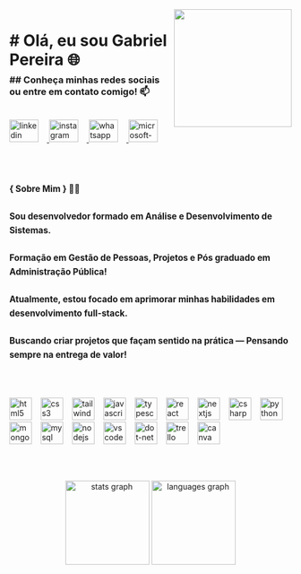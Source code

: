 <img align="right" height="210" src="https://media0.giphy.com/media/v1.Y2lkPTc5MGI3NjExemNyNDA1azRwdmZhM2g0bHFjcnhva3pwejhsb2s5eGRlbGlnMGs1ZyZlcD12MV9pbnRlcm5hbF9naWZfYnlfaWQmY3Q9Zw/qgQUggAC3Pfv687qPC/giphy.gif"  />

###

<h1 align="left" style="margin-bottom: 8px;"># Olá, eu sou Gabriel Pereira 🌐</h1>

<h3 align="left" style="margin-top: 0;">## Conheça minhas redes sociais ou entre em contato comigo!  📫</h3>

<br>

<div align="left">
  <a href="https://www.linkedin.com/in/gabpereira18/" target="_blank">
    <img src="https://raw.githubusercontent.com/maurodesouza/profile-readme-generator/master/src/assets/icons/social/linkedin/default.svg" width="52" height="40" alt="linkedin logo" style="margin-right: 15px;" />
  </a>
  <a href="https://www.instagram.com/gabrielwandel/" target="_blank">
    <img src="https://raw.githubusercontent.com/maurodesouza/profile-readme-generator/master/src/assets/icons/social/instagram/default.svg" width="52" height="40" alt="instagram logo" style="margin-right: 15px;" />
  </a>
  <a href="https://wa.me/5565992213626" target="_blank">
    <img src="https://raw.githubusercontent.com/maurodesouza/profile-readme-generator/master/src/assets/icons/social/whatsapp/default.svg" width="52" height="40" alt="whatsapp logo" style="margin-right: 15px;" />
  </a>
  <a href="mailto:Gabrielwandell@hotmail.com" target="_blank">
    <img src="https://raw.githubusercontent.com/maurodesouza/profile-readme-generator/master/src/assets/icons/social/microsoft-outlook/default.svg" width="52" height="40" alt="microsoft-outlook logo" />
  </a>
</div>

<br><br>

<h3 align="left" style="line-height: 1.6; font-size: 1.1em;">{ Sobre Mim } 👨‍💻<br><br>
Sou desenvolvedor formado em Análise e Desenvolvimento de Sistemas.<br><br>
Formação em Gestão de Pessoas, Projetos e Pós graduado em Administração Pública!<br><br>
Atualmente, estou focado em aprimorar minhas habilidades em desenvolvimento full-stack.<br><br>
Buscando criar projetos que façam sentido na prática — Pensando sempre na entrega de valor!
</h3>

<br><br>

<div align="left">
  <img src="https://cdn.jsdelivr.net/gh/devicons/devicon/icons/html5/html5-original.svg" height="40" alt="html5 logo" style="margin-right: 12px;" />
  <img src="https://cdn.jsdelivr.net/gh/devicons/devicon/icons/css3/css3-original.svg" height="40" alt="css3 logo" style="margin-right: 12px;" />
  <img src="https://cdn.jsdelivr.net/gh/devicons/devicon/icons/tailwindcss/tailwindcss-original-wordmark.svg" height="40" alt="tailwindcss logo" style="margin-right: 12px;" />
  <img src="https://cdn.jsdelivr.net/gh/devicons/devicon/icons/javascript/javascript-original.svg" height="40" alt="javascript logo" style="margin-right: 12px;" />
  <img src="https://cdn.jsdelivr.net/gh/devicons/devicon/icons/typescript/typescript-original.svg" height="40" alt="typescript logo" style="margin-right: 12px;" />
  <img src="https://cdn.jsdelivr.net/gh/devicons/devicon/icons/react/react-original.svg" height="40" alt="react logo" style="margin-right: 12px;" />
  <img src="https://cdn.jsdelivr.net/gh/devicons/devicon/icons/nextjs/nextjs-original.svg" height="40" alt="nextjs logo" style="margin-right: 12px;" />
  <img src="https://cdn.jsdelivr.net/gh/devicons/devicon/icons/csharp/csharp-original.svg" height="40" alt="csharp logo" style="margin-right: 12px;" />
  <img src="https://cdn.jsdelivr.net/gh/devicons/devicon/icons/python/python-original.svg" height="40" alt="python logo" style="margin-right: 12px;" />
  <img src="https://cdn.jsdelivr.net/gh/devicons/devicon/icons/mongodb/mongodb-original.svg" height="40" alt="mongodb logo" style="margin-right: 12px;" />
  <img src="https://cdn.jsdelivr.net/gh/devicons/devicon/icons/mysql/mysql-original.svg" height="40" alt="mysql logo" style="margin-right: 12px;" />
  <img src="https://cdn.jsdelivr.net/gh/devicons/devicon/icons/nodejs/nodejs-original.svg" height="40" alt="nodejs logo" style="margin-right: 12px;" />
  <img src="https://cdn.jsdelivr.net/gh/devicons/devicon/icons/vscode/vscode-original.svg" height="40" alt="vscode logo" style="margin-right: 12px;" />
  <img src="https://cdn.jsdelivr.net/gh/devicons/devicon/icons/dot-net/dot-net-original.svg" height="40" alt="dot-net logo" style="margin-right: 12px;" />
  <img src="https://cdn.jsdelivr.net/gh/devicons/devicon/icons/trello/trello-plain.svg" height="40" alt="trello logo" style="margin-right: 12px;" />
  <img src="https://cdn.jsdelivr.net/gh/devicons/devicon/icons/canva/canva-original.svg" height="40" alt="canva logo" />
</div>

<br><br>

<div align="center">
  <img src="https://github-readme-stats.vercel.app/api?username=GabPereira18&hide_title=false&hide_rank=false&show_icons=true&include_all_commits=true&count_private=true&disable_animations=false&theme=tokyonight&locale=pt-br&hide_border=false&order=1" height="150" alt="stats graph"  />
  <img src="https://github-readme-stats.vercel.app/api/top-langs?username=GabPereira18&locale=pt-br&hide_title=false&layout=compact&card_width=320&langs_count=6&theme=tokyonight&hide_border=false&order=2" height="150" alt="languages graph"  />
</div>

<br><br>

